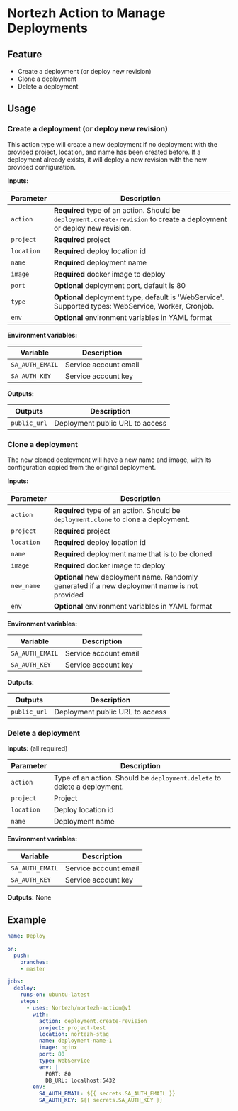 # Nortezh Action to Manage Deployments

## Feature

- Create a deployment (or deploy new revision)
- Clone a deployment
- Delete a deployment

## Usage

### Create a deployment (or deploy new revision)

This action type will create a new deployment if no deployment with the provided project, location, and name has been created before. If a deployment already exists, it will deploy a new revision with the new provided configuration.

**Inputs:**

| Parameter | Description |
|-----------|-------------------------|
| `action` | **Required** type of an action. Should be `deployment.create-revision` to create a deployment or deploy new revision. |
| `project` | **Required** project |
| `location`| **Required** deploy location id |
| `name` | **Required** deployment name |
| `image` | **Required** docker image to deploy |
| `port` | **Optional** deployment port, default is 80 |
| `type` | **Optional** deployment type, default is 'WebService'. Supported types: WebService, Worker, Cronjob. |
| `env` | **Optional** environment variables in YAML format |

**Environment variables:**

| Variable | Description |
|-----------|-------------------------|
| `SA_AUTH_EMAIL` | Service account email |
| `SA_AUTH_KEY` | Service account key |

**Outputs:**

| Outputs | Description |
|---------|-------------------------|
| `public_url` | Deployment public URL to access |

### Clone a deployment

The new cloned deployment will have a new name and image, with its configuration copied from the original deployment.

**Inputs:**

| Parameter | Description |
|-----------|-------------------------|
| `action` | **Required** type of an action. Should be `deployment.clone` to clone a deployment. |
| `project` | **Required** project |
| `location`| **Required** deploy location id |
| `name` | **Required** deployment name that is to be cloned |
| `image` | **Required** docker image to deploy |
| `new_name`| **Optional** new deployment name. Randomly generated if a new deployment name is not provided |
| `env` | **Optional** environment variables in YAML format |

**Environment variables:**

| Variable | Description |
|-----------|-------------------------|
| `SA_AUTH_EMAIL` | Service account email |
| `SA_AUTH_KEY` | Service account key |

**Outputs:**

| Outputs | Description |
|---------|-------------------------|
| `public_url` | Deployment public URL to access |

### Delete a deployment

**Inputs:** (all required)

| Parameter | Description |
|-----------|-------------------------|
| `action` | Type of an action. Should be `deployment.delete` to delete a deployment. |
| `project` | Project |
| `location`| Deploy location id |
| `name` | Deployment name |

**Environment variables:**

| Variable | Description |
|-----------|-------------------------|
| `SA_AUTH_EMAIL` | Service account email |
| `SA_AUTH_KEY` | Service account key |

**Outputs:** None

## Example

```yaml
name: Deploy

on:
  push:
    branches:
    - master

jobs:
  deploy:
    runs-on: ubuntu-latest
    steps:
      - uses: Nortezh/nortezh-action@v1
        with:
          action: deployment.create-revision
          project: project-test
          location: nortezh-stag
          name: deployment-name-1
          image: nginx
          port: 80
          type: WebService
          env: |
            PORT: 80
            DB_URL: localhost:5432
        env:
          SA_AUTH_EMAIL: ${{ secrets.SA_AUTH_EMAIL }}
          SA_AUTH_KEY: ${{ secrets.SA_AUTH_KEY }}
```